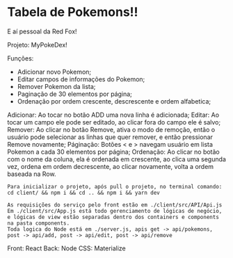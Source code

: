 # Tabela de Pokemons!!
E aí pessoal da Red Fox!

Projeto: MyPokeDex!

Funções:
- Adicionar novo Pokemon;
- Editar campos de informações do Pokemon;
- Remover Pokemon da lista;
- Paginação de 30 elementos por página;
- Ordenação por ordem crescente, descrescente e ordem alfabetica;

Adicionar:
    Ao tocar no botão ADD uma nova linha é adicionada;
Editar:
    Ao tocar um campo ele pode ser editado, ao clicar fora do campo ele é salvo;
Remover:
    Ao clicar no botão Remove, ativa o modo de remoção, então o usuário pode selecionar as linhas que quer remover, e então pressionar Remove novamente;
Páginação:
    Botões < e > navegam usuário em lista Pokemon a cada 30 elementos por página;
Ordenação:
    Ao clicar no botão com o nome da coluna, ela é ordenada em crescente, ao clica uma segunda vez, ordena em ordem decrescente, ao clicar novamente, volta a ordem baseada na Row.

    Para inicializar o projeto, após pull o projeto, no terminal comando: cd client/ && npm i && cd .. && npm i && yarn dev

    As requisições do serviço pelo front estão em ./client/src/API/Api.js
    Em ./client/src/App.js está todo gerenciamento de lógicas de negócio, e lógicas de view estão separadas dentro dos containers e components na pasta components.
    Toda logica do Node está em ./server.js, apis get -> api/pokemons, post -> api/add, post -> api/edit, post -> api/remove

Front: React
Back: Node
CSS: Materialize
